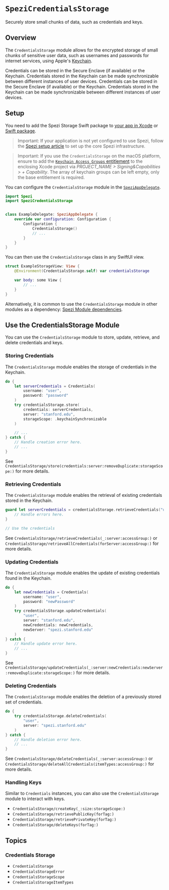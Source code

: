 # ``SpeziCredentialsStorage``

<!--
                  
This source file is part of the Stanford Spezi open-source project

SPDX-FileCopyrightText: 2022 Stanford University and the project authors (see CONTRIBUTORS.md)

SPDX-License-Identifier: MIT
             
-->

Securely store small chunks of data, such as credentials and keys.


## Overview

The `CredentialsStorage` module allows for the encrypted storage of small chunks of sensitive user data, such as usernames and passwords for internet services,
using Apple's [Keychain](https://developer.apple.com/documentation/security/keychain_services/keychain_items/using_the_keychain_to_manage_user_secrets). 

Credentials can be stored in the Secure Enclave (if available) or the Keychain. Credentials stored in the Keychain can be made synchronizable between different instances of user devices.
Credentials can be stored in the Secure Enclave (if available) or the Keychain. Credentials stored in the Keychain can be made synchronizable between different instances of user devices.


## Setup

You need to add the Spezi Storage Swift package to
[your app in Xcode](https://developer.apple.com/documentation/xcode/adding-package-dependencies-to-your-app#) or
[Swift package](https://developer.apple.com/documentation/xcode/creating-a-standalone-swift-package-with-xcode#Add-a-dependency-on-another-Swift-package).

> Important: If your application is not yet configured to use Spezi, follow the [Spezi setup article](https://swiftpackageindex.com/stanfordspezi/spezi/documentation/spezi/initial-setup) to set up the core Spezi infrastructure.

> Important: If you use the ``CredentialsStorage`` on the macOS platform, ensure to add the [`Keychain Access Groups` entitlement](https://developer.apple.com/documentation/bundleresources/entitlements/keychain-access-groups) to the enclosing Xcode project via *PROJECT_NAME > Signing&Capabilities > + Capability*. The array of keychain groups can be left empty, only the base entitlement is required.

You can configure the ``CredentialsStorage`` module in the [`SpeziAppDelegate`](https://swiftpackageindex.com/stanfordspezi/spezi/documentation/spezi/speziappdelegate).

```swift
import Spezi
import SpeziCredentialsStorage


class ExampleDelegate: SpeziAppDelegate {
    override var configuration: Configuration {
        Configuration {
            CredentialsStorage()
            // ...
        }
    }
}
```

You can then use the `CredentialsStorage` class in any SwiftUI view.

```swift
struct ExampleStorageView: View {
    @Environment(CredentialsStorage.self) var credentialsStorage

    var body: some View {
        // ...
    }
}
```

Alternatively, it is common to use the `CredentialsStorage` module in other modules as a dependency: [Spezi Module dependencies](https://swiftpackageindex.com/stanfordspezi/spezi/documentation/spezi/module-dependency).


## Use the CredentialsStorage Module

You can use the `CredentialsStorage` module to store, update, retrieve, and delete credentials and keys. 


### Storing Credentials

The `CredentialsStorage` module enables the storage of credentials in the Keychain.

```swift
do {
    let serverCredentials = Credentials(
        username: "user",
        password: "password"
    )
    try credentialsStorage.store(
        credentials: serverCredentials,
        server: "stanford.edu",
        storageScope: .keychainSynchronizable
    )

    // ...
} catch {
    // Handle creation error here.
    // ...
}
```

See ``CredentialsStorage/store(credentials:server:removeDuplicate:storageScope:)`` for more details.



### Retrieving Credentials

The `CredentialsStorage` module enables the retrieval of existing credentials stored in the Keychain.

```swift
guard let serverCredentials = credentialsStorage.retrieveCredentials("user", server: "stanford.edu") else {
    // Handle errors here.
}

// Use the credentials
```

See ``CredentialsStorage/retrieveCredentials(_:server:accessGroup:)`` or ``CredentialsStorage/retrieveAllCredentials(forServer:accessGroup:)`` for more details.


### Updating Credentials

The `CredentialsStorage` module enables the update of existing credentials found in the Keychain.

```swift
do {
    let newCredentials = Credentials(
        username: "user",
        password: "newPassword"
    )
    try credentialsStorage.updateCredentials(
        "user",
        server: "stanford.edu",
        newCredentials: newCredentials,
        newServer: "spezi.stanford.edu"
    )
} catch {
    // Handle update error here.
    // ...
}
```

See ``CredentialsStorage/updateCredentials(_:server:newCredentials:newServer:removeDuplicate:storageScope:)`` for more details.


### Deleting Credentials

The `CredentialsStorage` module enables the deletion of a previously stored set of credentials.

```swift
do {
    try credentialsStorage.deleteCredentials(
        "user",
        server: "spezi.stanford.edu"
    )
} catch {
    // Handle deletion error here.
    // ...
}
```

See ``CredentialsStorage/deleteCredentials(_:server:accessGroup:)`` or ``CredentialsStorage/deleteAllCredentials(itemTypes:accessGroup:)`` for more details.


### Handling Keys

Similar to ``Credentials`` instances, you can also use the `CredentialsStorage` module to interact with keys.

- ``CredentialsStorage/createKey(_:size:storageScope:)``
- ``CredentialsStorage/retrievePublicKey(forTag:)``
- ``CredentialsStorage/retrievePrivateKey(forTag:)``
- ``CredentialsStorage/deleteKeys(forTag:)``


## Topics

### Credentials Storage
- ``CredentialsStorage``
- ``CredentialsStorageError``
- ``CredentialsStorageScope``
- ``CredentialsStorageItemTypes``
